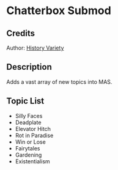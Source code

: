 # Chatterbox Submod


## Credits
Author: [History Variety](https://www.reddit.com/user/Historical_Variety63/)

## Description
  Adds a vast array of new topics into MAS.

## Topic List
  - Silly Faces
  - Deadplate
  - Elevator Hitch
  - Rot in Paradise
  - Win or Lose
  - Fairytales
  - Gardening
  - Existentialism
